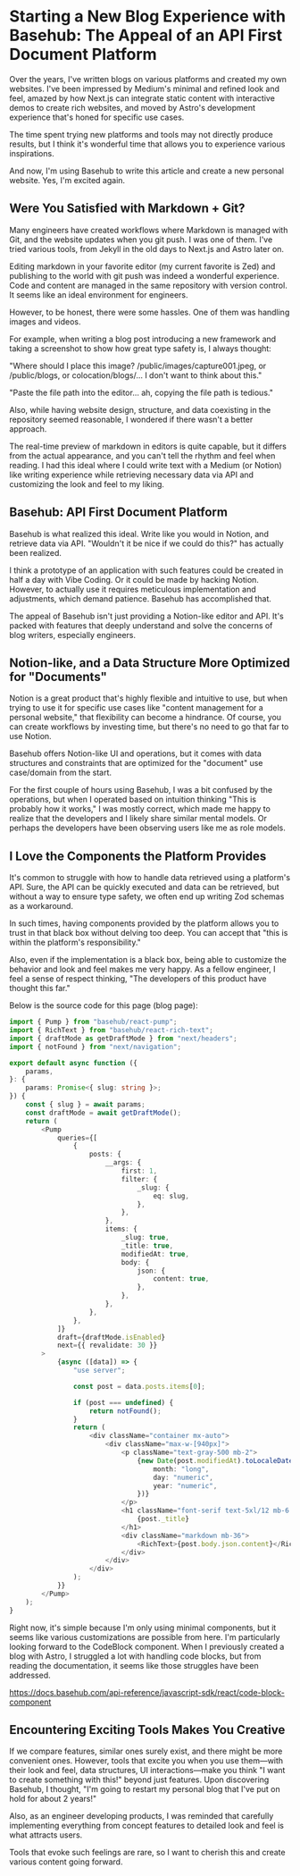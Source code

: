 # Starting a New Blog Experience with Basehub: The Appeal of an API First Document Platform

Over the years, I've written blogs on various platforms and created my own websites. I've been impressed by Medium's minimal and refined look and feel, amazed by how Next.js can integrate static content with interactive demos to create rich websites, and moved by Astro's development experience that's honed for specific use cases.

The time spent trying new platforms and tools may not directly produce results, but I think it's wonderful time that allows you to experience various inspirations.

And now, I'm using Basehub to write this article and create a new personal website. Yes, I'm excited again.

## Were You Satisfied with Markdown + Git?

Many engineers have created workflows where Markdown is managed with Git, and the website updates when you git push. I was one of them. I've tried various tools, from Jekyll in the old days to Next.js and Astro later on.

Editing markdown in your favorite editor (my current favorite is Zed) and publishing to the world with git push was indeed a wonderful experience. Code and content are managed in the same repository with version control. It seems like an ideal environment for engineers.

However, to be honest, there were some hassles. One of them was handling images and videos.

For example, when writing a blog post introducing a new framework and taking a screenshot to show how great type safety is, I always thought:

"Where should I place this image? /public/images/capture001.jpeg, or /public/blogs, or colocation/blogs/... I don't want to think about this."

"Paste the file path into the editor... ah, copying the file path is tedious."

Also, while having website design, structure, and data coexisting in the repository seemed reasonable, I wondered if there wasn't a better approach.

The real-time preview of markdown in editors is quite capable, but it differs from the actual appearance, and you can't tell the rhythm and feel when reading. I had this ideal where I could write text with a Medium (or Notion) like writing experience while retrieving necessary data via API and customizing the look and feel to my liking.

## Basehub: API First Document Platform

Basehub is what realized this ideal. Write like you would in Notion, and retrieve data via API. "Wouldn't it be nice if we could do this?" has actually been realized.

I think a prototype of an application with such features could be created in half a day with Vibe Coding. Or it could be made by hacking Notion. However, to actually use it requires meticulous implementation and adjustments, which demand patience. Basehub has accomplished that.

The appeal of Basehub isn't just providing a Notion-like editor and API. It's packed with features that deeply understand and solve the concerns of blog writers, especially engineers.

## Notion-like, and a Data Structure More Optimized for "Documents"

Notion is a great product that's highly flexible and intuitive to use, but when trying to use it for specific use cases like "content management for a personal website," that flexibility can become a hindrance. Of course, you can create workflows by investing time, but there's no need to go that far to use Notion.

Basehub offers Notion-like UI and operations, but it comes with data structures and constraints that are optimized for the "document" use case/domain from the start.

For the first couple of hours using Basehub, I was a bit confused by the operations, but when I operated based on intuition thinking "This is probably how it works," I was mostly correct, which made me happy to realize that the developers and I likely share similar mental models. Or perhaps the developers have been observing users like me as role models.

## I Love the Components the Platform Provides

It's common to struggle with how to handle data retrieved using a platform's API. Sure, the API can be quickly executed and data can be retrieved, but without a way to ensure type safety, we often end up writing Zod schemas as a workaround.

In such times, having components provided by the platform allows you to trust in that black box without delving too deep. You can accept that "this is within the platform's responsibility."

Also, even if the implementation is a black box, being able to customize the behavior and look and feel makes me very happy. As a fellow engineer, I feel a sense of respect thinking, "The developers of this product have thought this far."

Below is the source code for this page (blog page):

```typescript
import { Pump } from "basehub/react-pump";
import { RichText } from "basehub/react-rich-text";
import { draftMode as getDraftMode } from "next/headers";
import { notFound } from "next/navigation";

export default async function ({
	params,
}: {
	params: Promise<{ slug: string }>;
}) {
	const { slug } = await params;
	const draftMode = await getDraftMode();
	return (
		<Pump
			queries={[
				{
					posts: {
						__args: {
							first: 1,
							filter: {
								_slug: {
									eq: slug,
								},
							},
						},
						items: {
							_slug: true,
							_title: true,
							modifiedAt: true,
							body: {
								json: {
									content: true,
								},
							},
						},
					},
				},
			]}
			draft={draftMode.isEnabled}
			next={{ revalidate: 30 }}
		>
			{async ([data]) => {
				"use server";

				const post = data.posts.items[0];

				if (post === undefined) {
					return notFound();
				}
				return (
					<div className="container mx-auto">
						<div className="max-w-[940px]">
							<p className="text-gray-500 mb-2">
								{new Date(post.modifiedAt).toLocaleDateString("en-US", {
									month: "long",
									day: "numeric",
									year: "numeric",
								})}
							</p>
							<h1 className="font-serif text-5xl/12 mb-6 tracking-wide">
								{post._title}
							</h1>
							<div className="markdown mb-36">
								<RichText>{post.body.json.content}</RichText>
							</div>
						</div>
					</div>
				);
			}}
		</Pump>
	);
}
```

Right now, it's simple because I'm only using minimal components, but it seems like various customizations are possible from here. I'm particularly looking forward to the CodeBlock component. When I previously created a blog with Astro, I struggled a lot with handling code blocks, but from reading the documentation, it seems like those struggles have been addressed.

https://docs.basehub.com/api-reference/javascript-sdk/react/code-block-component

## Encountering Exciting Tools Makes You Creative

If we compare features, similar ones surely exist, and there might be more convenient ones. However, tools that excite you when you use them—with their look and feel, data structures, UI interactions—make you think "I want to create something with this!" beyond just features. Upon discovering Basehub, I thought, "I'm going to restart my personal blog that I've put on hold for about 2 years!"

Also, as an engineer developing products, I was reminded that carefully implementing everything from concept features to detailed look and feel is what attracts users.

Tools that evoke such feelings are rare, so I want to cherish this and create various content going forward.
